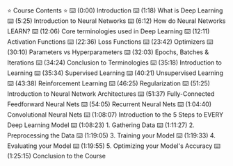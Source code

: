 ⭐️ Course Contents ⭐️
⌨️ (0:00) Introduction
⌨️ (1:18) What is Deep Learning
⌨️ (5:25) Introduction to Neural Networks
⌨️ (6:12) How do Neural Networks LEARN?
⌨️ (12:06) Core terminologies used in Deep Learning
⌨️ (12:11) Activation Functions
⌨️ (22:36) Loss Functions
⌨️ (23:42) Optimizers
⌨️ (30:10) Parameters vs Hyperparameters
⌨️ (32:03) Epochs, Batches & Iterations
⌨️ (34:24) Conclusion to Terminologies
⌨️ (35:18) Introduction to Learning
⌨️ (35:34) Supervised Learning
⌨️ (40:21) Unsupervised Learning
⌨️ (43:38) Reinforcement Learning
⌨️ (46:25) Regularization
⌨️ (51:25) Introduction to Neural Network Architectures
⌨️ (51:37) Fully-Connected Feedforward Neural Nets
⌨️ (54:05) Recurrent Neural Nets
⌨️ (1:04:40) Convolutional Neural Nets
⌨️ (1:08:07) Introduction to the 5 Steps to EVERY Deep Learning Model
⌨️ (1:08:23) 1. Gathering Data
⌨️ (1:11:27) 2. Preprocessing the Data
⌨️ (1:19:05) 3. Training your Model
⌨️ (1:19:33) 4. Evaluating your Model
⌨️ (1:19:55) 5. Optimizing your Model's Accuracy
⌨️ (1:25:15) Conclusion to the Course